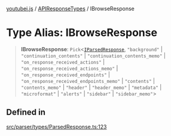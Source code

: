 [youtubei.js](../../../README.md) / [APIResponseTypes](../README.md) / IBrowseResponse

# Type Alias: IBrowseResponse

> **IBrowseResponse**: `Pick`\<[`IParsedResponse`](../interfaces/IParsedResponse.md), `"background"` \| `"continuation_contents"` \| `"continuation_contents_memo"` \| `"on_response_received_actions"` \| `"on_response_received_actions_memo"` \| `"on_response_received_endpoints"` \| `"on_response_received_endpoints_memo"` \| `"contents"` \| `"contents_memo"` \| `"header"` \| `"header_memo"` \| `"metadata"` \| `"microformat"` \| `"alerts"` \| `"sidebar"` \| `"sidebar_memo"`\>

## Defined in

[src/parser/types/ParsedResponse.ts:123](https://github.com/LuanRT/YouTube.js/blob/fc5571629eca037af7de03f4b903da6add1f300b/src/parser/types/ParsedResponse.ts#L123)
